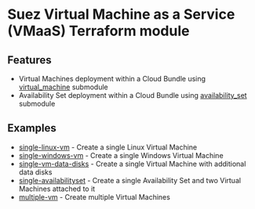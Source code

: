 # Suez Virtual Machine as a Service (VMaaS) Terraform module

## Features
- Virtual Machines deployment within a Cloud Bundle using [virtual_machine](https://github.com/terraform-suez-modules/terraform-azurerm-vm/tree/main/modules/virtual_machine/README.md) submodule
- Availability Set deployment within a Cloud Bundle using [availability_set](https://github.com/terraform-suez-modules/terraform-azurerm-vm/tree/main/modules/availability_set/README.md) submodule

## Examples
- [single-linux-vm](https://github.com/terraform-suez-modules/terraform-azurerm-vm/tree/main/examples/single-linux-vm) - Create a single Linux Virtual Machine
- [single-windows-vm](https://github.com/terraform-suez-modules/terraform-azurerm-vm/tree/main/examples/single-windows-vm) - Create a single Windows Virtual Machine
- [single-vm-data-disks](https://github.com/terraform-suez-modules/terraform-azurerm-vm/tree/main/examples/single-vm-data-disks) - Create a single Virtual Machine with additional data disks
- [single-availabilityset](https://github.com/terraform-suez-modules/terraform-azurerm-vm/tree/main/examples/single-availabilityset) - Create a single Availability Set and two Virtual Machines attached to it
- [multiple-vm](https://github.com/terraform-suez-modules/terraform-azurerm-vm/tree/main/examples/multiple-vm) - Create multiple Virtual Machines

<!-- BEGIN_AUTOMATED_TF_DOCS_BLOCK -->






<!-- END_AUTOMATED_TF_DOCS_BLOCK -->
